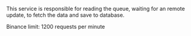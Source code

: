 This service is responsible for reading the queue, waiting for an remote update, to fetch the data and save to database.

Binance limit: 1200 requests per minute
